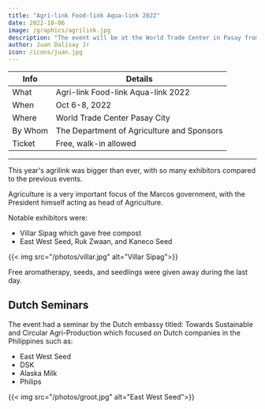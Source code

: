 ```yaml
---
title: "Agri-link Food-link Aqua-link 2022"
date: 2022-10-06
image: /graphics/agrilink.jpg
description: "The event will be at the World Trade Center in Pasay from Oct 6-8"
author: Juan Dalisay Jr
icon: /icons/juan.jpg
---
```



Info | Details 
--- | ---
What | Agri-link Food-link Aqua-link 2022
When | Oct 6-8, 2022
Where | World Trade Center Pasay City
By Whom | The Department of Agriculture and Sponsors
Ticket | Free, walk-in allowed

---


This year's agrilink was bigger than ever, with so many exhibitors compared to the previous events. 

Agriculture is a very important focus of the Marcos government, with the President himself acting as head of Agriculture. 

Notable exhibitors were:

- Villar Sipag which gave free compost
- East West Seed, Ruk Zwaan, and Kaneco Seed

{{< img src="/photos/villar.jpg" alt="Villar Sipag">}}


Free aromatherapy, seeds, and seedlings were given away during the last day. 



## Dutch Seminars

The event had a seminar by the Dutch embassy titled: Towards Sustainable and Circular Agri-Production which focused on Dutch companies in the Philippines such as:

- East West Seed
- DSK
- Alaska Milk
- Philips

{{< img src="/photos/groot.jpg" alt="East West Seed">}}
